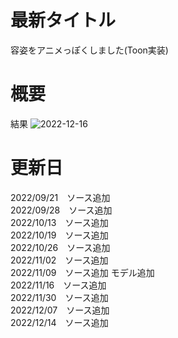 # 最新タイトル
容姿をアニメっぽくしました(Toon実装)

# 概要
結果
![2022-12-16](https://user-images.githubusercontent.com/71620950/207904256-64ac2fa0-677c-44cf-8d87-a8457a7ed498.png)

# 更新日
2022/09/21　ソース追加  
2022/09/28　ソース追加  
2022/10/13　ソース追加  
2022/10/19　ソース追加  
2022/10/26　ソース追加  
2022/11/02　ソース追加  
2022/11/09　ソース追加 モデル追加  
2022/11/16　ソース追加  
2022/11/30　ソース追加  
2022/12/07　ソース追加  
2022/12/14　ソース追加
